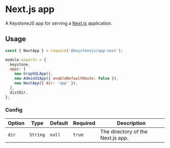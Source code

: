 <!--[meta]
section: api
subSection: apps
title: Next.js app
[meta]-->

# Next.js app

A KeystoneJS app for serving a [Next.js](https://nextjs.org/) application.

## Usage

```javascript
const { NextApp } = require('@keystonejs/app-next');

module.exports = {
  keystone,
  apps: [
    new GraphQLApp(),
    new AdminUIApp({ enableDefaultRoute: false }),
    new NextApp({ dir: 'app' }),
  ],
  distDir,
};
```

### Config

| Option | Type     | Default | Required | Description                       |
| ------ | -------- | ------- | -------- | --------------------------------- |
| `dir`  | `String` | `null`  | `true`   | The directory of the Next.js app. |
